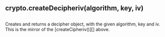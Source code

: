 ## crypto.createDecipheriv(algorithm, key, iv)

## 

Creates and returns a decipher object, with the given algorithm, key
and iv. This is the mirror of the \[createCipheriv()\]\[\] above.